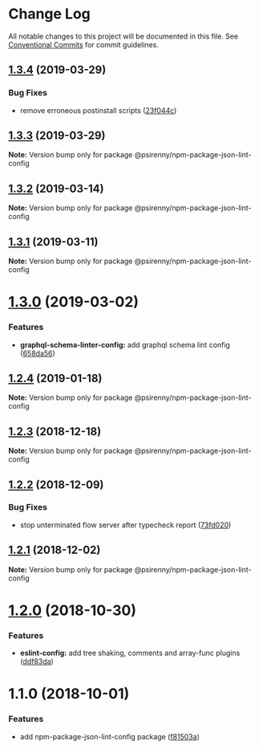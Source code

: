 # Change Log

All notable changes to this project will be documented in this file.
See [Conventional Commits](https://conventionalcommits.org) for commit guidelines.

## [1.3.4](https://github.com/psirenny/monorepo/tree/master/packages/npm-package-json-lint-config/compare/@psirenny/npm-package-json-lint-config@1.3.3...@psirenny/npm-package-json-lint-config@1.3.4) (2019-03-29)


### Bug Fixes

* remove erroneous postinstall scripts ([23f044c](https://github.com/psirenny/monorepo/tree/master/packages/npm-package-json-lint-config/commit/23f044c))





## [1.3.3](https://github.com/psirenny/monorepo/tree/master/packages/npm-package-json-lint-config/compare/@psirenny/npm-package-json-lint-config@1.3.2...@psirenny/npm-package-json-lint-config@1.3.3) (2019-03-29)

**Note:** Version bump only for package @psirenny/npm-package-json-lint-config





## [1.3.2](https://github.com/psirenny/monorepo/tree/master/packages/npm-package-json-lint-config/compare/@psirenny/npm-package-json-lint-config@1.3.1...@psirenny/npm-package-json-lint-config@1.3.2) (2019-03-14)

**Note:** Version bump only for package @psirenny/npm-package-json-lint-config





## [1.3.1](https://github.com/psirenny/monorepo/tree/master/packages/npm-package-json-lint-config/compare/@psirenny/npm-package-json-lint-config@1.3.0...@psirenny/npm-package-json-lint-config@1.3.1) (2019-03-11)

**Note:** Version bump only for package @psirenny/npm-package-json-lint-config





# [1.3.0](https://github.com/psirenny/monorepo/tree/master/packages/npm-package-json-lint-config/compare/@psirenny/npm-package-json-lint-config@1.2.4...@psirenny/npm-package-json-lint-config@1.3.0) (2019-03-02)


### Features

* **graphql-schema-linter-config:** add graphql schema lint config ([658da56](https://github.com/psirenny/monorepo/tree/master/packages/npm-package-json-lint-config/commit/658da56))





## [1.2.4](https://github.com/psirenny/monorepo/tree/master/packages/npm-package-json-lint-config/compare/@psirenny/npm-package-json-lint-config@1.2.3...@psirenny/npm-package-json-lint-config@1.2.4) (2019-01-18)

**Note:** Version bump only for package @psirenny/npm-package-json-lint-config





## [1.2.3](https://github.com/psirenny/monorepo/tree/master/packages/npm-package-json-lint-config/compare/@psirenny/npm-package-json-lint-config@1.2.2...@psirenny/npm-package-json-lint-config@1.2.3) (2018-12-18)

**Note:** Version bump only for package @psirenny/npm-package-json-lint-config





## [1.2.2](https://github.com/psirenny/monorepo/tree/master/packages/npm-package-json-lint-config/compare/@psirenny/npm-package-json-lint-config@1.2.1...@psirenny/npm-package-json-lint-config@1.2.2) (2018-12-09)


### Bug Fixes

* stop unterminated flow server after typecheck report ([73fd020](https://github.com/psirenny/monorepo/tree/master/packages/npm-package-json-lint-config/commit/73fd020))





## [1.2.1](https://github.com/psirenny/monorepo/tree/master/packages/npm-package-json-lint-config/compare/@psirenny/npm-package-json-lint-config@1.2.0...@psirenny/npm-package-json-lint-config@1.2.1) (2018-12-02)

**Note:** Version bump only for package @psirenny/npm-package-json-lint-config





# [1.2.0](https://github.com/psirenny/monorepo/tree/master/packages/npm-package-json-lint-config/compare/@psirenny/npm-package-json-lint-config@1.1.0...@psirenny/npm-package-json-lint-config@1.2.0) (2018-10-30)


### Features

* **eslint-config:** add tree shaking, comments and array-func plugins ([ddf83da](https://github.com/psirenny/monorepo/tree/master/packages/npm-package-json-lint-config/commit/ddf83da))





<a name="1.1.0"></a>
# 1.1.0 (2018-10-01)


### Features

* add npm-package-json-lint-config package ([f81503a](https://github.com/psirenny/monorepo/tree/master/packages/npm-package-json-lint-config/commit/f81503a))
